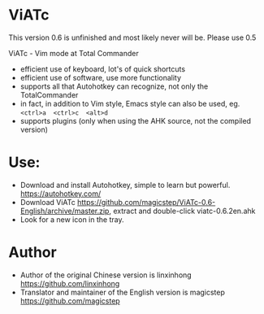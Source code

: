 ViATc
=====

This version 0.6 is unfinished and most likely never will be. Please use 0.5

ViATc - Vim mode at Total Commander

- efficient use of keyboard, lot's of quick shortcuts
- efficient use of software, use more functionality
- supports all that Autohotkey can recognize, not only the TotalCommander
- in fact, in addition to Vim style, Emacs style can also be used, eg.  `<ctrl>a  <ctrl>c  <alt>d`
- supports plugins (only when using the AHK source, not the compiled version) 



Use:
=====
- Download and install Autohotkey, simple to learn but powerful. https://autohotkey.com/
- Download ViATc https://github.com/magicstep/ViATc-0.6-English/archive/master.zip, extract and double-click viatc-0.6.2en.ahk
- Look for a new icon in the tray.

Author
======
- Author of the original Chinese version is linxinhong https://github.com/linxinhong
- Translator and maintainer of the English version is magicstep https://github.com/magicstep
